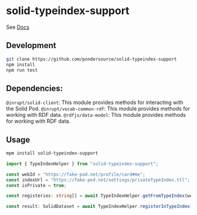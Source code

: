 # solid-typeindex-support

See [Docs](https://pondersource.github.io/solid-typeindex-support/)

## Development

```bash
git clone https://github.com/pondersource/solid-typeindex-support
npm install
npm run test
```

## Dependencies:
`@inrupt/solid-client`: This module provides methods for interacting with the Solid Pod.
`@inrupt/vocab-common-rdf`: This module provides methods for working with RDF data.
`@rdfjs/data-model`: This module provides methods for working with RDF data.


## Usage

```bash
mpm install solid-typeindex-support
```

```typescript
import { TypeIndexHelper } from "solid-typeindex-support";
```

```typescript
const webId = "https://fake-pod.net/profile/card#me";
const indexUrl = "https://fake-pod.net/settings/privateTypeIndex.ttl";
const isPrivate = true;

const registeries: string[] = await TypeIndexHelper.getFromTypeIndex(webId, session.fetch, isPrivate);

const result: SolidDataset = await TypeIndexHelper.registerInTypeIndex(webId, session.fetch, indexUrl, isPrivate);
```